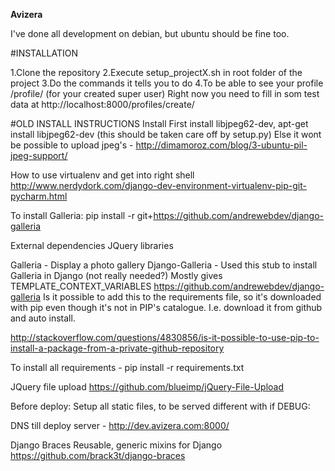 **Avizera**

I've done all development on debian, but ubuntu should be fine too.

#INSTALLATION

1.Clone the repository
2.Execute setup_projectX.sh in root folder of the project
3.Do the commands it tells you to do
4.To be able to see your profile /profile/<username> (for your created super user) Right now you need to
fill in som test data at http://localhost:8000/profiles/create/

#OLD INSTALL INSTRUCTIONS
Install
First install libjpeg62-dev, apt-get install libjpeg62-dev  (this should be taken care off by setup.py)
Else it wont be possible to upload jpeg's - http://dimamoroz.com/blog/3-ubuntu-pil-jpeg-support/

How to use virtualenv and get into right shell
http://www.nerdydork.com/django-dev-environment-virtualenv-pip-git-pycharm.html

To install Galleria: pip install -r git+https://github.com/andrewebdev/django-galleria

External dependencies
JQuery libraries

Galleria - Display a photo gallery
Django-Galleria -
Used this stub to install Galleria in Django (not really needed?)
Mostly gives TEMPLATE_CONTEXT_VARIABLES
https://github.com/andrewebdev/django-galleria
Is it possible to add this to the requirements file, so it's 
downloaded with pip even though it's not in PIP's catalogue. 
I.e. download it from github and auto install.

http://stackoverflow.com/questions/4830856/is-it-possible-to-use-pip-to-install-a-package-from-a-private-github-repository

To install all requirements -
pip install -r requirements.txt

JQuery file upload
https://github.com/blueimp/jQuery-File-Upload


Before deploy:
       Setup all static files, to be served different with if  DEBUG:

DNS till deploy server - 
http://dev.avizera.com:8000/


Django Braces
Reusable, generic mixins for Django
https://github.com/brack3t/django-braces
